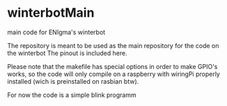 # winterbotMain
main code for ENIgma's winterbot

The repository is meant to be used as the main repository for the code on the winterbot
The pinout is included here.

Please note that the makefile has special options in order to make GPIO's works,
so the code will only compile on a raspberry with wiringPi properly installed (wich is
preinstalled on rasbian btw). 

For now the code is a simple blink programm
